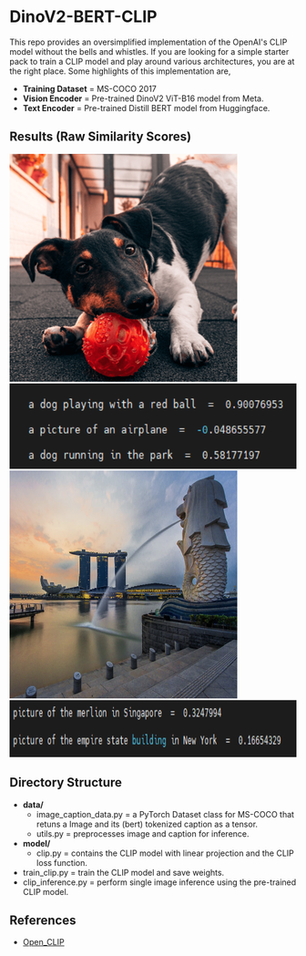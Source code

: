 # DinoV2-BERT-CLIP

This repo provides an oversimplified implementation of the OpenAI's CLIP model without the bells and whistles. If you are looking for a simple starter pack to train a CLIP model and play around various architectures, you are at the right place. Some highlights of this implementation are,

+ **Training Dataset** = MS-COCO 2017
+ **Vision Encoder** = Pre-trained DinoV2 ViT-B16 model from Meta.
+ **Text Encoder** = Pre-trained Distill BERT model from Huggingface.

## Results (Raw Similarity Scores)
<img src="https://github.com/NMS05/DinoV2-BERT-CLIP/blob/main/imgs/dog.png" width="400" height="400">
<img src="https://github.com/NMS05/DinoV2-BERT-CLIP/blob/main/imgs/clip_result.png" width="600" height="150">
<img src="https://github.com/NMS05/DinoV2-BERT-CLIP/blob/main/imgs/merlion.png" width="400" height="400">
<img src="https://github.com/NMS05/DinoV2-BERT-CLIP/blob/main/imgs/clip_result2.png" width="600" height="100">

## Directory Structure

+ **data/**
  - image_caption_data.py = a PyTorch Dataset class for MS-COCO that retuns a Image and its (bert) tokenized caption as a tensor.
  - utils.py = preprocesses image and caption for inference.
+ **model/**
  - clip.py = contains the CLIP model with linear projection and the CLIP loss function.
+ train_clip.py = train the CLIP model and save weights.
+ clip_inference.py = perform single image inference using the pre-trained CLIP model.

## References
+ [Open_CLIP](https://github.com/mlfoundations/open_clip/tree/main/src)
